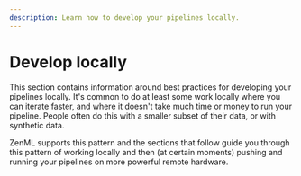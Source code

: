 ```yaml
---
description: Learn how to develop your pipelines locally.
---
```


# Develop locally

This section contains information around best practices for developing your
pipelines locally. It's common to do at least some work locally where you can
iterate faster, and where it doesn't take much time or money to run your
pipeline. People often do this with a smaller subset of their data, or with
synthetic data.

ZenML supports this pattern and the sections that follow guide you through this
pattern of working locally and then (at certain moments) pushing and running
your pipelines on more powerful remote hardware.


